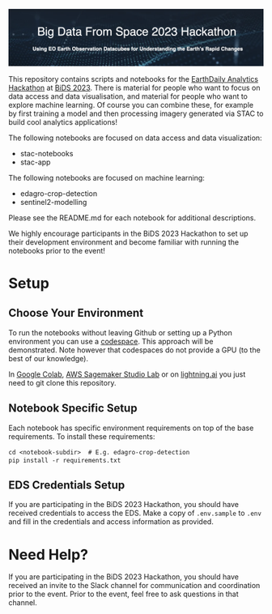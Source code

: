 <div align="center">
  <p>
    <a href="https://pages.earthdaily.com/hackathon">
        <img src="banner.png" width="1100">
    </a>
</p>
</div>

This repository contains scripts and notebooks for the [EarthDaily Analytics Hackathon](https://pages.earthdaily.com/hackathon) at [BiDS 2023](https://www.bigdatafromspace2023.org/). There is material for people who want to focus on data access and data visualisation, and material for people who want to explore machine learning. Of course you can combine these, for example by first training a model and then processing imagery generated via STAC to build cool analytics applications!

The following notebooks are focused on data access and data visualization: 
- stac-notebooks
- stac-app

The following notebooks are focused on machine learning: 
- edagro-crop-detection
- sentinel2-modelling

Please see the README.md for each notebook for additional descriptions. 

We highly encourage participants in the BiDS 2023 Hackathon to set up their development environment and become familiar with running the notebooks prior to the event!

# Setup

## Choose Your Environment
To run the notebooks without leaving Github or setting up a Python environment you can use a [codespace](https://github.com/features/codespaces). This approach will be demonstrated. Note however that codespaces do not provide a GPU (to the best of our knowledge).

In [Google Colab](https://research.google.com/colaboratory/), [AWS Sagemaker Studio Lab](https://studiolab.sagemaker.aws/) or on [lightning.ai](https://lightning.ai/) you just need to git clone this repository. 


## Notebook Specific Setup 
Each notebook has specific environment requirements on top of the base requirements. To install these requirements: 
```
cd <notebook-subdir>  # E.g. edagro-crop-detection
pip install -r requirements.txt
```


## EDS Credentials Setup 
If you are participating in the BiDS 2023 Hackathon, you should have received credentials to access the EDS. Make a copy of `.env.sample` to `.env` and fill in the credentials and access information as provided. 


# Need Help? 
If you are participating in the BiDS 2023 Hackathon, you should have received an invite to the Slack channel for communication and coordination prior to the event. Prior to the event, feel free to ask questions in that channel. 